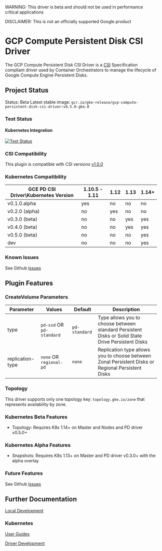 WARNING: This driver is beta and should not be used in performance critical applications

DISCLAIMER: This is not an officially supported Google product

# GCP Compute Persistent Disk CSI Driver

The GCP Compute Persistent Disk CSI Driver is a
[CSI](https://github.com/container-storage-interface/spec/blob/master/spec.md)
Specification compliant driver used by Container Orchestrators to manage the
lifecycle of Google Compute Engine Persistent Disks.

## Project Status
Status: Beta
Latest stable image: `gcr.io/gke-release/gcp-compute-persistent-disk-csi-driver:v0.5.0-gke.0`

### Test Status

#### Kubernetes Integration

[<img alt="Test Status" src="https://testgrid.k8s.io/q/summary/sig-gcp-compute-persistent-disk-csi-driver/Kubernetes%20Master%20Driver%20Stable/tests_status" />](https://testgrid.k8s.io/sig-gcp-compute-persistent-disk-csi-driver#Kubernetes%20Master%20Driver%20Stable)

### CSI Compatibility

This plugin is compatible with CSI versions [v1.0.0](https://github.com/container-storage-interface/spec/blob/v1.0.0/spec.md)

### Kubernetes Compatibility

| GCE PD CSI Driver\Kubernetes Version | 1.10.5 - 1.11 | 1.12 | 1.13 | 1.14+
|--------------------------------------|---------------|------|------|------|
| v0.1.0.alpha                         | yes           | no   | no   | no   |
| v0.2.0 (alpha)                       | no            | yes  | no   | no   |
| v0.3.0 (beta)                        | no            | no   | yes  | yes  |
| v0.4.0 (beta)                        | no            | no   | yes  | yes  |
| v0.5.0 (beta)                        | no            | no   | no   | yes  |
| dev                                  | no            | no   | no   | yes  |

### Known Issues

See Github [Issues](https://github.com/kubernetes-sigs/gcp-compute-persistent-disk-csi-driver/issues)

## Plugin Features

### CreateVolume Parameters

| Parameter        | Values                    | Default       | Description                                                                                        |
|------------------|---------------------------|---------------|----------------------------------------------------------------------------------------------------|
| type             | `pd-ssd` OR `pd-standard` | `pd-standard` | Type allows you to choose between standard Persistent Disks  or Solid State Drive Persistent Disks |
| replication-type | `none` OR `regional-pd`   | `none`        | Replication type allows you to choose between Zonal Persistent Disks or Regional Persistent Disks  |

### Topology

This driver supports only one topology key:
`topology.gke.io/zone`
that represents availability by zone.

### Kubernetes Beta Features

* Topology: Requires K8s 1.14+ on Master and Nodes and PD driver v0.5.0+

### Kubernetes Alpha Features

* Snapshots: Requires K8s 1.13+ on Master and PD driver v0.3.0+ with the alpha
  overlay

### Future Features

See Github [Issues](https://github.com/kubernetes-sigs/gcp-compute-persistent-disk-csi-driver/issues)

## Further Documentation

[Local Development](docs/local-development.md)

### Kubernetes

[User Guides](docs/kubernetes/user-guides)

[Driver Development](docs/kubernetes/development.md)
